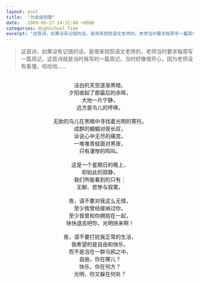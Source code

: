 ```yaml
---
layout: post
title:  "为自由而歌"
date:   2009-09-27 14:31:00 +0000
categories: HighSchool_Time
excerpt: "这首诗，如果没有记错的话，是用来抱怨语文老师的，老师当时要求每周写一篇周记，这首诗就是当时我写的一篇周记，当时好像很开心，因为老师没有看懂，哈哈哈"
---
```


<div>
<blockquote class='quote-style'>
这首诗，如果没有记错的话，是用来抱怨语文老师的，老师当时要求每周写一篇周记，这首诗就是当时我写的一篇周记，当时好像很开心，因为老师没有看懂，哈哈哈……
</blockquote>
</div>

<div align='center'>
<br>
洁白的天空逐渐黑暗，<br>
夕阳收起了那最后的余晖，<br>
大地一片宁静，<br>
远方是鸟儿的呼唤。<br>
<br>
无助的鸟儿在黑暗中寻找着光明的寄托，<br>
成群的蝈蝈对夜长叹，<br>
诉说心中无尽的痛苦。<br>
一堆堆青蛙面对黑夜，<br>
只有凄惨的鸣叫。<br>
<br>
这是一个星期日的晚上，<br>
却如此的寂静，<br>
我们所能看到的只有：<br>
无聊、悲惨与寂寞。<br>
<br>
夜，请不要对我这么无情，<br>
至少我曾经接纳过你，<br>
至少我曾和你拥抱在一起，<br>
快快退去吧你，光明快来啊！<br>
<br>
夜，请不要打扰我正常的生活，<br>
我希望的是自由和快乐，<br>
而不是泡在一群乌鸦之中。<br>
自由，你在哪儿？<br>
快乐，你在何方？<br>
光明，你又躲在何处？<br>
</div>